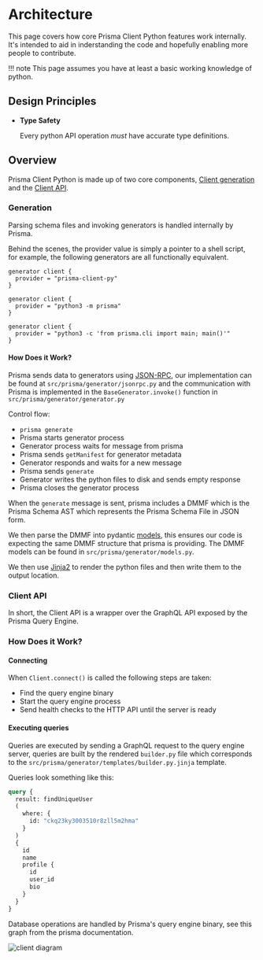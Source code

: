 # Architecture

<!-- TODO: more detail -->

This page covers how core Prisma Client Python features work internally. It's intended to aid in inderstanding the code and hopefully enabling more people to contribute.

!!! note
    This page assumes you have at least a basic working knowledge of python.

## Design Principles

* **Type Safety**

    Every python API operation *must* have accurate type definitions.

## Overview

<!-- TODO: mermaid.js diagrams -->

Prisma Client Python is made up of two core components, [Client generation](#generation) and the [Client API](#client-api).

### Generation

Parsing schema files and invoking generators is handled internally by Prisma.

Behind the scenes, the provider value is simply a pointer to a shell script, for example, the following generators are all functionally equivalent.

```prisma
generator client {
  provider = "prisma-client-py"
}
```
```prisma
generator client {
  provider = "python3 -m prisma"
}
```
```prisma
generator client {
  provider = "python3 -c 'from prisma.cli import main; main()'"
}
```

#### How Does it Work?

Prisma sends data to generators using [JSON-RPC](https://www.jsonrpc.org/specification), our implementation can be found at `src/prisma/generator/jsonrpc.py` and the communication with Prisma is implemented in the `BaseGenerator.invoke()` function in `src/prisma/generator/generator.py`

Control flow:

- `prisma generate`
- Prisma starts generator process
- Generator process waits for message from prisma
- Prisma sends `getManifest` for generator metadata
- Generator responds and waits for a new message
- Prisma sends `generate`
- Generator writes the python files to disk and sends empty response
- Prisma closes the generator process

When the `generate` message is sent, prisma includes a DMMF which is the Prisma Schema AST which represents the Prisma Schema File in JSON form.

We then parse the DMMF into pydantic [models](https://pydantic-docs.helpmanual.io/usage/models/), this ensures our code is expecting the same DMMF structure that prisma is providing. The DMMF models can be found in `src/prisma/generator/models.py`.

We then use [Jinja2](https://jinja.palletsprojects.com/en/3.0.x/) to render the python files and then write them to the output location.


### Client API

In short, the Client API is a wrapper over the GraphQL API exposed by the Prisma Query Engine.

### How Does it Work?

#### Connecting

When `Client.connect()` is called the following steps are taken:

- Find the query engine binary
- Start the query engine process
- Send health checks to the HTTP API until the server is ready

#### Executing queries

Queries are executed by sending a GraphQL request to the query engine server, queries are built by the rendered `builder.py` file which corresponds to the `src/prisma/generator/templates/builder.py.jinja` template.

Queries look something like this:

```graphql
query {
  result: findUniqueUser
  (
    where: {
      id: "ckq23ky3003510r8zll5m2hma"
    }
  )
  {
    id
    name
    profile {
      id
      user_id
      bio
    }
  }
}
```

Database operations are handled by Prisma's query engine binary, see this graph from the prisma documentation.

![client diagram](https://res.cloudinary.com/prismaio/image/upload/v1628764928/docs/I8do25A_ynswyd.png)
